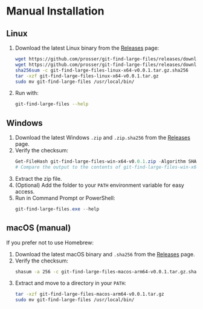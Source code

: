 # Manual Installation

## Linux
1. Download the latest Linux binary from the [Releases](https://github.com/prosser/git-find-large-files/releases) page:
   ```sh
   wget https://github.com/prosser/git-find-large-files/releases/download/v0.0.1/git-find-large-files-linux-x64-v0.0.1.tar.gz
   wget https://github.com/prosser/git-find-large-files/releases/download/v0.0.1/git-find-large-files-linux-x64-v0.0.1.tar.gz.sha256
   sha256sum -c git-find-large-files-linux-x64-v0.0.1.tar.gz.sha256
   tar -xzf git-find-large-files-linux-x64-v0.0.1.tar.gz
   sudo mv git-find-large-files /usr/local/bin/
   ```
2. Run with:
   ```sh
   git-find-large-files --help
   ```

## Windows
1. Download the latest Windows `.zip` and `.zip.sha256` from the [Releases](https://github.com/prosser/git-find-large-files/releases) page.
2. Verify the checksum:
   ```powershell
   Get-FileHash git-find-large-files-win-x64-v0.0.1.zip -Algorithm SHA256
   # Compare the output to the contents of git-find-large-files-win-x64-v0.0.1.zip.sha256
   ```
3. Extract the zip file.
4. (Optional) Add the folder to your `PATH` environment variable for easy access.
5. Run in Command Prompt or PowerShell:
   ```powershell
   git-find-large-files.exe --help
   ```

## macOS (manual)
If you prefer not to use Homebrew:
1. Download the latest macOS binary and `.sha256` from the [Releases](https://github.com/prosser/git-find-large-files/releases) page.
2. Verify the checksum:
   ```sh
   shasum -a 256 -c git-find-large-files-macos-arm64-v0.0.1.tar.gz.sha256
   ```
3. Extract and move to a directory in your `PATH`:
   ```sh
   tar -xzf git-find-large-files-macos-arm64-v0.0.1.tar.gz
   sudo mv git-find-large-files /usr/local/bin/
   ```
